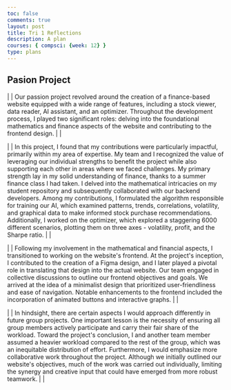 ```yaml
---
toc: false
comments: true
layout: post
title: Tri 1 Reflections
description: A plan
courses: { compsci: {week: 12} }
type: plans
---
```


## Pasion Project

| | Our passion project revolved around the creation of a finance-based website equipped with a wide range of features, including a stock viewer, data reader, AI assistant, and an optimizer. Throughout the development process, I played two significant roles: delving into the foundational mathematics and finance aspects of the website and contributing to the frontend design. | | 

| | In this project, I found that my contributions were particularly impactful, primarily within my area of expertise. My team and I recognized the value of leveraging our individual strengths to benefit the project while also supporting each other in areas where we faced challenges. My primary strength lay in my solid understanding of finance, thanks to a summer finance class I had taken. I delved into the mathematical intricacies on my student repository and subsequently collaborated with our backend developers. Among my contributions, I formulated the algorithm responsible for training our AI, which examined patterns, trends, correlations, volatility, and graphical data to make informed stock purchase recommendations. Additionally, I worked on the optimizer, which explored a staggering 6000 different scenarios, plotting them on three axes - volatility, profit, and the Sharpe ratio. | | 

| | Following my involvement in the mathematical and financial aspects, I transitioned to working on the website's frontend. At the project's inception, I contributed to the creation of a Figma design, and I later played a pivotal role in translating that design into the actual website. Our team engaged in collective discussions to outline our frontend objectives and goals. We arrived at the idea of a minimalist design that prioritized user-friendliness and ease of navigation. Notable enhancements to the frontend included the incorporation of animated buttons and interactive graphs. | | 

| | In hindsight, there are certain aspects I would approach differently in future group projects. One important lesson is the necessity of ensuring all group members actively participate and carry their fair share of the workload. Toward the project's conclusion, I and another team member assumed a heavier workload compared to the rest of the group, which was an inequitable distribution of effort. Furthermore, I would emphasize more collaborative work throughout the project. Although we initially outlined our website's objectives, much of the work was carried out individually, limiting the synergy and creative input that could have emerged from more robust teamwork. | | 

